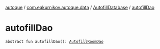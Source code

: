 [autoque](../../index.md) / [com.eakurnikov.autoque.data](../index.md) / [AutofillDatabase](index.md) / [autofillDao](./autofill-dao.md)

# autofillDao

`abstract fun autofillDao(): `[`AutofillRoomDao`](../../com.eakurnikov.autoque.data.dao/-autofill-room-dao/index.md)